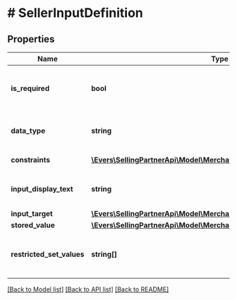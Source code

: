 # # SellerInputDefinition

## Properties

Name | Type | Description | Notes
------------ | ------------- | ------------- | -------------
**is_required** | **bool** | When true, the additional input field is required. |
**data_type** | **string** | The data type of the additional input field. |
**constraints** | [**\Evers\SellingPartnerApi\Model\MerchantFulfillment\Constraint[]**](Constraint.md) | List of constraints. |
**input_display_text** | **string** | The display text for the additional input field. |
**input_target** | [**\Evers\SellingPartnerApi\Model\MerchantFulfillment\InputTargetType**](InputTargetType.md) |  | [optional]
**stored_value** | [**\Evers\SellingPartnerApi\Model\MerchantFulfillment\AdditionalSellerInput**](AdditionalSellerInput.md) |  |
**restricted_set_values** | **string[]** | The set of fixed values in an additional seller input. | [optional]

[[Back to Model list]](../../README.md#models) [[Back to API list]](../../README.md#endpoints) [[Back to README]](../../README.md)
